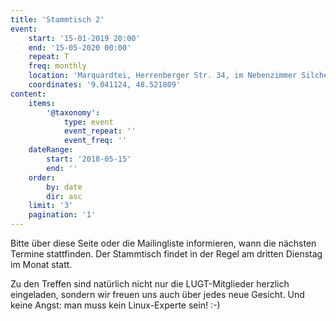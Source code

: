 ```yaml
---
title: 'Stammtisch 2'
event:
    start: '15-01-2019 20:00'
    end: '15-05-2020 00:00'
    repeat: T
    freq: monthly
    location: 'Marquardtei, Herrenberger Str. 34, im Nebenzimmer Silcherstube'
    coordinates: '9.041124, 48.521809'
content:
    items:
        '@taxonomy':
            type: event
            event_repeat: ''
            event_freq: ''
    dateRange:
        start: '2018-05-15'
        end: ''
    order:
        by: date
        dir: asc
    limit: '3'
    pagination: '1'
---
```


Bitte über diese Seite oder die Mailingliste informieren, wann die nächsten Termine stattfinden.
Der Stammtisch findet in der Regel am dritten Dienstag im Monat statt. 

Zu den Treffen sind natürlich nicht nur die LUGT-Mitglieder herzlich eingeladen, sondern wir freuen uns auch über jedes neue Gesicht. Und keine Angst: man muss kein Linux-Experte sein! :-) 